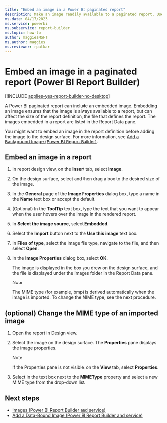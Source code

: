 ```yaml
---
title: "Embed an image in a Power BI paginated report"
description: Make an image readily available to a paginated report. Use an image that's embedded in the report and listed in the Report Data pane of Power BI Report Builder.
ms.date: 04/17/2023
ms.service: powerbi
ms.subservice: report-builder
ms.topic: how-to
author: maggiesMSFT
ms.author: maggies
ms.reviewer: rpatkar
---
```

# Embed an image in a paginated report (Power BI Report Builder)

[!INCLUDE [applies-yes-report-builder-no-desktop](../../includes/applies-yes-report-builder-no-desktop.md)]

A Power BI paginated report can include an embedded image. Embedding an image ensures that the image is always available to a report, but can affect the size of the report definition, the file that defines the report. The images embedded in a report are listed in the Report Data pane.  
  
You might want to embed an image in the report definition before adding the image to the design surface. For more information, see [Add a Background Image &#40;Power BI Report Builder&#41;](./add-a-background-image-report-builder-and-service.md).

## Embed an image in a report  
  
1. In report design view, on the **Insert** tab, select **Image**.  
  
1. On the design surface, select and then drag a box to the desired size of the image.  
  
1. In the **General** page of the **Image Properties** dialog box, type a name in the **Name** text box or accept the default.  
  
1. (Optional) In the **ToolTip** text box, type the text that you want to appear when the user hovers over the image in the rendered report.  
  
1. In **Select the image source**, select **Embedded**.  
  
1. Select the **Import** button next to the **Use this image** text box.
  
1. In **Files of type**, select the image file type, navigate to the file, and then select **Open**.  
  
1. In the **Image Properties** dialog box, select **OK**.  
  
     The image is displayed in the box you drew on the design surface, and the file is displayed under the Images folder in the Report Data pane.  
  
    > [!NOTE]  
    >  The MIME type (for example, bmp) is derived automatically when the image is imported. To change the MIME type, see the next procedure.  
  
## (optional) Change the MIME type of an imported image  
  
1. Open the report in Design view.  
  
1. Select the image on the design surface. The **Properties** pane displays the image properties.  
  
    > [!NOTE]  
    >  If the Properties pane is not visible, on the **View** tab, select **Properties**.  
  
1. Select in the text box next to the **MIMEType** property and select a new MIME type from the drop-down list.  
  
## Next steps

- [Images &#40;Power BI Report Builder and service&#41;](./images-report-builder-and-service.md)
- [Add a Data-Bound Image &#40;Power BI Report Builder and service&#41;](./add-a-data-bound-image-report-builder-and-service.md)
